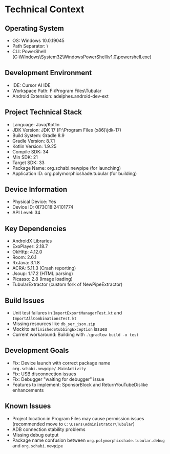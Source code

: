 # Technical Context

## Operating System
- OS: Windows 10.0.19045
- Path Separator: \
- CLI: PowerShell (C:\Windows\System32\WindowsPowerShell\v1.0\powershell.exe)

## Development Environment
- IDE: Cursor AI IDE
- Workspace Path: F:\Program Files\Tubular
- Android Extension: adelphes.android-dev-ext

## Project Technical Stack
- Language: Java/Kotlin
- JDK Version: JDK 17 (F:\Program Files (x86)\jdk-17)
- Build System: Gradle 8.9
- Gradle Version: 8.7.1
- Kotlin Version: 1.9.25
- Compile SDK: 34
- Min SDK: 21
- Target SDK: 33
- Package Name: org.schabi.newpipe (for launching)
- Application ID: org.polymorphicshade.tubular (for building)

## Device Information
- Physical Device: Yes
- Device ID: 0I73C18I24101774
- API Level: 34

## Key Dependencies
- AndroidX Libraries
- ExoPlayer: 2.18.7
- OkHttp: 4.12.0
- Room: 2.6.1
- RxJava: 3.1.8
- ACRA: 5.11.3 (Crash reporting)
- Jsoup: 1.17.2 (HTML parsing)
- Picasso: 2.8 (Image loading)
- TubularExtractor (custom fork of NewPipeExtractor)

## Build Issues
- Unit test failures in `ImportExportManagerTest.kt` and `ImportAllCombinationsTest.kt`
- Missing resources like `db_ser_json.zip`
- Mockito `UnfinishedStubbingException` issues
- Current workaround: Building with `.\gradlew build -x test`

## Development Goals
- Fix: Device launch with correct package name `org.schabi.newpipe/.MainActivity`
- Fix: USB disconnection issues
- Fix: Debugger "waiting for debugger" issue
- Features to implement: SponsorBlock and ReturnYouTubeDislike enhancements

## Known Issues
- Project location in Program Files may cause permission issues (recommended move to `C:\Users\Administrator\Tubular`)
- ADB connection stability problems
- Missing debug output
- Package name confusion between `org.polymorphicshade.tubular.debug` and `org.schabi.newpipe` 